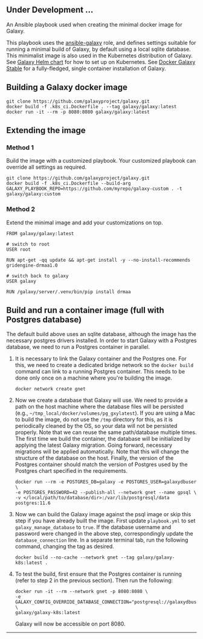 ## Under Development ...
An Ansible playbook used when creating the minimal docker image for Galaxy.

This playbook uses the [ansible-galaxy](https://github.com/galaxyproject/ansible-galaxy)
role, and defines settings suitable for running a minimal build of Galaxy, by default
using a local sqlite database. This minimalist image is also used in the Kubernetes
distribution of Galaxy. See [Galaxy Helm chart](https://github.com/galaxyproject/galaxy-helm)
for how to set up on Kubernetes.
See [Docker Galaxy Stable](https://github.com/bgruening/docker-galaxy-stable) for a
fully-fledged, single container installation of Galaxy.

## Building a Galaxy docker image

```
git clone https://github.com/galaxyproject/galaxy.git
docker build -f .k8s_ci.Dockerfile . --tag galaxy/galaxy:latest
docker run -it --rm -p 8080:8080 galaxy/galaxy:latest
```

## Extending the image

### Method 1

Build the image with a customized playbook. Your customized playbook can
override all settings as required.

```
git clone https://github.com/galaxyproject/galaxy.git
docker build -f .k8s_ci.Dockerfile --build-arg GALAXY_PLAYBOOK_REPO=https://github.com/myrepo/galaxy-custom . -t galaxy/galaxy:custom
```

### Method 2

Extend the minimal image and add your customizations on top.

```
FROM galaxy/galaxy:latest

# switch to root
USER root

RUN apt-get -qq update && apt-get install -y --no-install-recommends gridengine-drmaa1.0

# switch back to galaxy
USER galaxy

RUN /galaxy/server/.venv/bin/pip install drmaa
```

## Build and run a container image (full with Postgres database)
The default build above uses an sqlite database, although the image has the
necessary postgres drivers installed. In order to start Galaxy with a Postgres
database, we need to run a Postgres container in parallel.

1. It is necessary to link the Galaxy container and the Postgres one. For
   this, we need to create a dedicated bridge network so the `docker build`
   command can link to a running Postgres container. This needs to be done only
   once on a machine where you're building the image.

    ```
    docker network create gnet
    ```

2. Now we create a database that Galaxy will use. We need to provide a path on
   the host machine where the database files will be persisted (e.g.,
   `~/tmp_local/docker/volumes/pg_gxylatest`). If you are using a Mac to build
   the image, do not use the `/tmp` directory for this, as it is periodically
   cleaned by the OS, so your data will not be persisted properly. Note that we
   can reuse the same path/database multiple times. The first time we build the
   container, the database will be initialized by applying the latest Galaxy
   migration. Going forward, necessary migrations will be applied
   automatically. Note that this will change the structure of the database on
   the host. Finally, the version of the Postgres container should match the
   version of Postgres used by the Postgres chart specified in the requirements.

    ```
    docker run --rm -e POSTGRES_DB=galaxy -e POSTGRES_USER=galaxydbuser \
    -e POSTGRES_PASSWORD=42 --publish-all --network gnet --name gpsql \
    -v </local/path/to/database/dir>:/var/lib/postgresql/data postgres:11.6
    ```

3. Now we can build the Galaxy image against the psql image or skip this step
   if you have already built the image. First update `playbook.yml` to set
   `galaxy_manage_database` to `true`. If the database username and password
   were changed in the above step, correspondingly update the
   `database_connection` line. In a separate terminal tab, run the following
   command, changing the tag as desired.

    ```
    docker build --no-cache --network gnet --tag galaxy/galaxy-k8s:latest .
    ```

4. To test the build, first ensure that the Postgres container is
   running (refer to step 2 in the previous section). Then run the following:

    ```
    docker run -it --rm --network gnet -p 8080:8080 \
    -e GALAXY_CONFIG_OVERRIDE_DATABASE_CONNECTION="postgresql://galaxydbuser:42@gpsql/galaxy" \
    galaxy/galaxy-k8s:latest
    ```

   Galaxy will now be accessible on port 8080.

---
